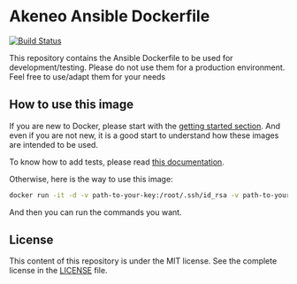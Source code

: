 # Akeneo Ansible Dockerfile

[![Build Status](https://travis-ci.org/akeneo/docker-ansible.svg?branch=master)](https://travis-ci.org/akeneo/docker-ansible)

This repository contains the Ansible Dockerfile to be used for development/testing. Please do not use them for a production environment. Feel free to use/adapt them for your needs

## How to use this image

If you are new to Docker, please start with the [getting started section](https://github.com/akeneo/Dockerfiles/blob/master/Docs/getting-started.md).
And even if you are not new, it is a good start to understand how these images are intended to be used.

To know how to add tests, please read [this documentation](https://github.com/akeneo/Dockerfiles/blob/master/Docs/testing.md).

Otherwise, here is the way to use this image:

```bash
docker run -it -d -v path-to-your-key:/root/.ssh/id_rsa -v path-to-your-key.pub:/root/.ssh/id_rsa.pub --name ansible akeneo/ansible:2.5
```

And then you can run the commands you want.

## License

This content of this repository is under the MIT license. See the complete license in the [LICENSE](https://github.com/akeneo/docker-ansible/blob/master/LICENSE) file.